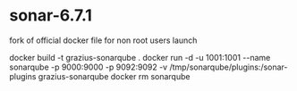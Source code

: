 # sonar-6.7.1
fork of official docker file for non root users launch

docker build -t grazius-sonarqube .
docker run -d -u 1001:1001 --name sonarqube -p 9000:9000 -p 9092:9092 -v /tmp/sonarqube/plugins:/sonar-plugins grazius-sonarqube
docker rm sonarqube

